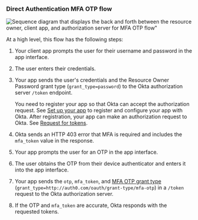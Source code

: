 ### Direct Authentication MFA OTP flow

<div class="three-quarters">

![Sequence diagram that displays the back and forth between the resource owner, client app, and authorization server for MFA OTP flow"](/img/authorization/oauth-mfaotp-grant-flow.png)

</div>

<!-- Source for image. Generated using http://www.plantuml.com/plantuml/uml/

skinparam monochrome true
actor "User" as user
participant "Client App (Your App)" as client
participant "Authorization Server (Okta) " as okta

autonumber "<b>#."
client -> user: Prompts user for username and password
user -> client: Enters credentials
client -> okta: Sends credentials and `grant_type` in `/token` request
okta -> client: Sends HTTP 403 error and `mfa_token` in response
client -> user: Prompts user for an OTP
user -> client: Obtains OTP and enters it
client -> okta: Sends `otp`, `mfa_token`, `grant_type` in `/token` request
okta -> client: Sends access token (optionally refresh token)

-->

At a high level, this flow has the following steps:

1. Your client app prompts the user for their username and password in the app interface.
1. The user enters their credentials.
1. Your app sends the user's credentials and the Resource Owner Password grant type (`grant_type=password`) to the Okta authorization server `/token` endpoint.

    You need to register your app so that Okta can accept the authorization request. See [Set up your app](#set-up-your-app) to register and configure your app with Okta. After registration, your app can make an authorization request to Okta. See [Request for tokens](#request-for-tokens).

1. Okta sends an HTTP 403 error that MFA is required and includes the `mfa_token` value in the response.
1. Your app prompts the user for an OTP in the app interface.
1. The user obtains the OTP from their device authenticator and enters it into the app interface.
1. Your app sends the `otp`, `mfa_token`, and [MFA OTP grant type](https://developer.okta.com/docs/api/openapi/okta-oauth/oauth/tag/OrgAS/#tag/OrgAS/operation/token) (`grant_type=http://auth0.com/oauth/grant-type/mfa-otp`) in a `/token` request to the Okta authorization server.
1. If the OTP and `mfa_token` are accurate, Okta responds with the requested tokens.
